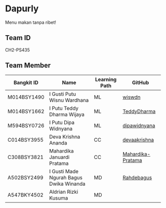 # Dapurly
Menu makan tanpa ribet!

## Team ID
CH2-PS435

## Team Member
| Bangkit ID |  Name | Learning Path | GitHub |
| ---------- | ----- | ------------- | ------ |
| M014BSY1490 | I Gusti Putu Wisnu Wardhana | ML | [wiswdn](https://github.com/wiswdn) |
| M014BSY1662 | I Putu Teddy Dharma Wijaya | ML | [TeddyDharma](https://github.com/TeddyDharma) |
| M594BSY0726 | I Putu Dipa Widnyana | ML | [dipawidnyana](https://github.com/dipawidnyana) |
| C014BSY3955 | Deva Krishna Ananda | CC | [devaakrishna](https://github.com/devaakrishna) |
| C308BSY3821 | Mahardika Januardi Pratama | CC | [Mahardika-Pratama](https://github.com/Mahardika-Pratama) |
| A502BSY2499 | I Gusti Made Ngurah Bagus Dwika Winanda | MD | [Rahdebagus](https://github.com/Rahdebagus) |
| A547BKY4502 | Aldrian Rizki Kusuma | MD |  |
